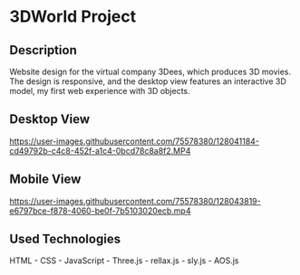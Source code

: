 
# 3DWorld Project

##  Description
Website design for the virtual company 3Dees, which produces 3D movies. The design is responsive, and the desktop view features an interactive 3D model, my first web experience with 3D objects.

##  Desktop View

https://user-images.githubusercontent.com/75578380/128041184-cd49792b-c4c8-452f-a1c4-0bcd78c8a8f2.MP4


##  Mobile View

https://user-images.githubusercontent.com/75578380/128043819-e6797bce-f878-4060-be0f-7b5103020ecb.mp4

##  Used Technologies
HTML - CSS - JavaScript - Three.js - rellax.js - sly.js - AOS.js
